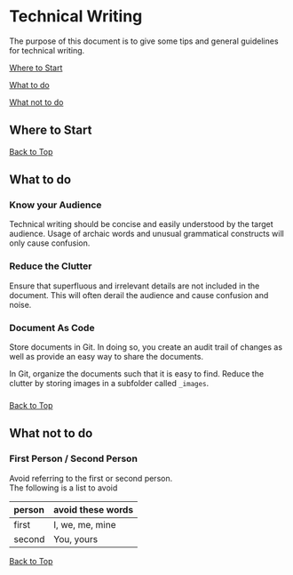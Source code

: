 # Technical Writing

The purpose of this document is to give some tips and general guidelines for technical writing.

[Where to Start](#where-to-start)

[What to do](#what-to-do)

[What not to do](#what-not-to-do)


## Where to Start


[Back to Top](#technical-writing)

## What to do

### Know your Audience
Technical writing should be concise and easily understood by the target audience.  Usage of archaic words and unusual grammatical constructs will only cause confusion.

### Reduce the Clutter
Ensure that superfluous and irrelevant details are not included in the document.  This will often derail the audience and cause confusion and noise.

### Document As Code
Store documents in Git.  In doing so, you create an audit trail of changes as well as provide an easy way to share the documents.  

In Git, organize the documents such that it is easy to find.    Reduce the clutter by storing images in a subfolder called `_images`.



### 
[Back to Top](#technical-writing)



## What not to do

### First Person / Second Person
Avoid referring to the first or second person.  
The following is a list to avoid

| person  | avoid these words
|:-----|:-----
|first| I, we, me, mine
|second| You, yours

[Back to Top](#technical-writing)
